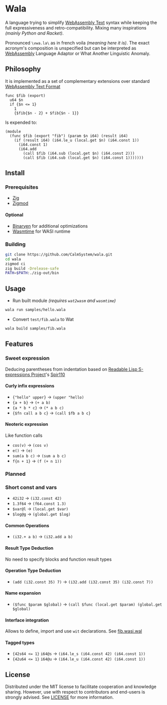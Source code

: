 # Wala

A language trying to simplify [WebAssembly Text](https://developer.mozilla.org/en-US/docs/WebAssembly/Understanding_the_text_format) syntax while keeping the full expressiveness and retro-compatibility. Mixing many inspirations *(mainly Python and Racket)*.

Pronounced `\vwa.la\` as in french voila *(meaning here it is)*. The exact acronym's composition is unspecified but can be interpreted as [WebAssembly](https://webassembly.org/) Language Adaptor or What Another Linguistic Anomaly.

## Philosophy 

It is implemented as a set of complementary extensions over standard [WebAssembly Text Format](https://webassembly.github.io/spec/core/text/index.html)

```wal
func $fib (export)
  u64 $n
  if {$n <= 1}
    1
    {$fib{$n - 2} + $fib{$n - 1}}

```

Is expended to:
```wat
(module
  (func $fib (export "fib") (param $n i64) (result i64)
    (if (result i64) (i64.le_u (local.get $n) (i64.const 1))
      (i64.const 1)
      (i64.add
        (call $fib (i64.sub (local.get $n) (i64.const 2)))
        (call $fib (i64.sub (local.get $n) (i64.const 1)))))))
```

## Install

### Prerequisites

- [Zig](https://ziglang.org/learn/getting-started)
- [Zigmod](https://nektro.github.io/zigmod/)

#### Optional

- [Binaryen](https://github.com/WebAssembly/binaryen) for additional optimizations
- [Wasmtime](https://github.com/bytecodealliance/wasmtime) for WASI runtime

### Building

```sh
git clone https://github.com/CalmSystem/wala.git
cd wala
zigmod ci
zig build -Drelease-safe
PATH=$PATH:./zig-out/bin
```

## Usage

* Run built module *(requires `wat2wasm` and `wasmtime`)*
```sh
wala run samples/hello.wala
```
* Convert `test/fib.wala` to Wat
```sh
wala build samples/fib.wala
```

## Features

### Sweet expression

Deducing parentheses from indentation based on [Readable Lisp S-expressions Project](https://readable.sourceforge.io/)'s [Spir110](https://srfi.schemers.org/srfi-110/srfi-110.html)

#### Curly infix expressions

- `{"hello" upper}` -> `(upper "hello)`
- `{a + b}` -> `(+ a b)`
- `{a * b * c}` -> `(* a b c)`
- `{$fn call a b c}` -> `(call $fb a b c}`

#### Neoteric expression

Like function calls

- `cos(v)` -> `(cos v)`
- `e()` -> `(e)`
- `sum(a b c)` -> `(sum a b c)`
- `f{n + 1}` -> `(f (+ n 1))`

### Planned

### Short const and vars

- `42i32` -> `(i32.const 42)`
- `1.3f64` -> `(f64.const 1.3)`
- `$var@l` -> `(local.get $var)`
- `$log@g` -> `(global.get $log)`

#### Common Operations

- `(i32.+ a b)` -> `(i32.add a b)`

#### Result Type Deduction

No need to specify blocks and function result types

#### Operation Type Deduction

- `(add (i32.const 35) 7)` -> `(i32.add (i32.const 35) (i32.const 7))`

#### Name expansion

- `($func $param $global)` -> `(call $func (local.get $param) (global.get $global)`

#### Interface integration

Allows to define, import and use `wit` declarations. See [fib.wasi.wal](./test/wala/fib.wasi.wal)

#### Tagged types

- `{42s64 <= 1}` `i64@s` -> `(i64.le_s (i64.const 42) (i64.const 1))`
- `{42u64 <= 1}` `i64@u` -> `(i64.le_u (i64.const 42) (i64.const 1))`

## License

Distributed under the MIT license to facilitate cooperation and knowledge sharing. However, use with respect to contributors and end-users is strongly advised. See [LICENSE](LICENSE) for more information.
